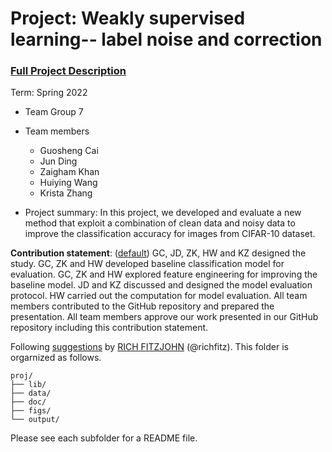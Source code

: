 # Project: Weakly supervised learning-- label noise and correction


### [Full Project Description](doc/project3_desc.md)

Term: Spring 2022

+ Team Group 7
+ Team members
	+ Guosheng Cai
	+ Jun Ding
	+ Zaigham Khan
	+ Huiying Wang
	+ Krista Zhang

+ Project summary: In this project, we developed and evaluate a new method that exploit a combination of clean data and noisy data to improve the classification accuracy for images from CIFAR-10 dataset.
	
**Contribution statement**: ([default](doc/a_note_on_contributions.md)) GC, JD, ZK, HW and KZ designed the study. GC, ZK and HW developed baseline classification model for evaluation. GC, ZK and HW explored feature engineering for improving the baseline model. JD and KZ discussed and designed the model evaluation protocol. HW carried out the computation for model evaluation. All team members contributed to the GitHub repository and prepared the presentation. All team members approve our work presented in our GitHub repository including this contribution statement.

Following [suggestions](http://nicercode.github.io/blog/2013-04-05-projects/) by [RICH FITZJOHN](http://nicercode.github.io/about/#Team) (@richfitz). This folder is orgarnized as follows.

```
proj/
├── lib/
├── data/
├── doc/
├── figs/
└── output/
```

Please see each subfolder for a README file.
